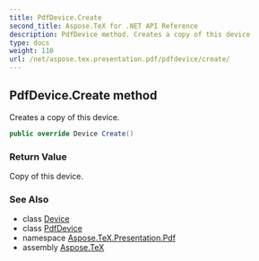 ```yaml
---
title: PdfDevice.Create
second_title: Aspose.TeX for .NET API Reference
description: PdfDevice method. Creates a copy of this device
type: docs
weight: 110
url: /net/aspose.tex.presentation.pdf/pdfdevice/create/
---
```

## PdfDevice.Create method

Creates a copy of this device.

```csharp
public override Device Create()
```

### Return Value

Copy of this device.

### See Also

* class [Device](../../../aspose.tex.presentation/device/)
* class [PdfDevice](../)
* namespace [Aspose.TeX.Presentation.Pdf](../../pdfdevice/)
* assembly [Aspose.TeX](../../../)


